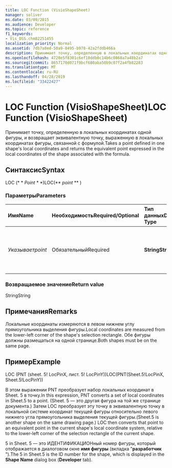 ```yaml
---
title: LOC Function (VisioShapeSheet)
manager: soliver
ms.date: 03/09/2015
ms.audience: Developer
ms.topic: reference
f1_keywords:
- Vis_DSS.chm82251455
localization_priority: Normal
ms.assetid: 7db7a8ed-50a9-8495-b978-42a2fddb466a
description: Принимает точку, определенную в локальных координатах одной фигуры, и возвращает эквивалентную точку, выраженную в локальных координатах фигуры, связанной с формулой.
ms.openlocfilehash: 4728e5f8301c6ef10ddb0c14b6c0868a7a48b2a7
ms.sourcegitcommit: 8657170d071f9bcf680aba50b9c07f2a4fb82283
ms.translationtype: MT
ms.contentlocale: ru-RU
ms.lasthandoff: 04/28/2019
ms.locfileid: "33422427"
---
```

# <a name="loc-function-visioshapesheet"></a><span data-ttu-id="3e214-103">LOC Function (VisioShapeSheet)</span><span class="sxs-lookup"><span data-stu-id="3e214-103">LOC Function (VisioShapeSheet)</span></span>

<span data-ttu-id="3e214-104">Принимает точку, определенную в локальных координатах одной фигуры, и возвращает эквивалентную точку, выраженную в локальных координатах фигуры, связанной с формулой.</span><span class="sxs-lookup"><span data-stu-id="3e214-104">Takes a point defined in one shape's local coordinates and returns the equivalent point expressed in the local coordinates of the shape associated with the formula.</span></span> 
  
## <a name="syntax"></a><span data-ttu-id="3e214-105">Синтаксис</span><span class="sxs-lookup"><span data-stu-id="3e214-105">Syntax</span></span>

<span data-ttu-id="3e214-106">LOC (\* \* *Point* \* \*)</span><span class="sxs-lookup"><span data-stu-id="3e214-106">LOC(\*\* *point* \*\* )</span></span> 
  
### <a name="parameters"></a><span data-ttu-id="3e214-107">Параметры</span><span class="sxs-lookup"><span data-stu-id="3e214-107">Parameters</span></span>

|<span data-ttu-id="3e214-108">**Имя**</span><span class="sxs-lookup"><span data-stu-id="3e214-108">**Name**</span></span>|<span data-ttu-id="3e214-109">**Необходимость**</span><span class="sxs-lookup"><span data-stu-id="3e214-109">**Required/Optional**</span></span>|<span data-ttu-id="3e214-110">**Тип данных**</span><span class="sxs-lookup"><span data-stu-id="3e214-110">**Data Type**</span></span>|<span data-ttu-id="3e214-111">**Описание**</span><span class="sxs-lookup"><span data-stu-id="3e214-111">**Description**</span></span>|
|:-----|:-----|:-----|:-----|
| <span data-ttu-id="3e214-112">_Указывает_</span><span class="sxs-lookup"><span data-stu-id="3e214-112">_point_</span></span> <br/> |<span data-ttu-id="3e214-113">Обязательный</span><span class="sxs-lookup"><span data-stu-id="3e214-113">Required</span></span>  <br/> |<span data-ttu-id="3e214-114">**String**</span><span class="sxs-lookup"><span data-stu-id="3e214-114">**String**</span></span> <br/> | <span data-ttu-id="3e214-115">Точка, определенная в локальных координатах одной фигуры.</span><span class="sxs-lookup"><span data-stu-id="3e214-115">A point defined in one shape's local coordinates.</span></span>  <br/> |
   
### <a name="return-value"></a><span data-ttu-id="3e214-116">Возвращаемое значение</span><span class="sxs-lookup"><span data-stu-id="3e214-116">Return value</span></span>

<span data-ttu-id="3e214-117">String</span><span class="sxs-lookup"><span data-stu-id="3e214-117">String</span></span>
  
## <a name="remarks"></a><span data-ttu-id="3e214-118">Примечания</span><span class="sxs-lookup"><span data-stu-id="3e214-118">Remarks</span></span>

<span data-ttu-id="3e214-119">Локальные координаты измеряются в левом нижнем углу прямоугольника выделения фигуры.</span><span class="sxs-lookup"><span data-stu-id="3e214-119">Local coordinates are measured from the lower-left corner of the shape's selection rectangle.</span></span> <span data-ttu-id="3e214-120">Обе фигуры должны размещаться на одной странице.</span><span class="sxs-lookup"><span data-stu-id="3e214-120">Both shapes must be on the same page.</span></span>
  
## <a name="example"></a><span data-ttu-id="3e214-121">Пример</span><span class="sxs-lookup"><span data-stu-id="3e214-121">Example</span></span>

<span data-ttu-id="3e214-122">LOC (PNT (sheet. 5! LocPinX, лист. 5! LocPinY))</span><span class="sxs-lookup"><span data-stu-id="3e214-122">LOC(PNT(Sheet.5!LocPinX, Sheet.5!LocPinY))</span></span> 
  
<span data-ttu-id="3e214-123">В этом выражении PNT преобразует набор локальных координат в Sheet. 5 в точку.</span><span class="sxs-lookup"><span data-stu-id="3e214-123">In this expression, PNT converts a set of local coordinates in Sheet.5 to a point.</span></span> <span data-ttu-id="3e214-124">(Sheet. 5 — это другая фигура на той же странице документа.) Затем LOC преобразует эту точку в эквивалентную точку в локальной системе координат текущей фигуры относительно левого нижнего угла прямоугольника выделения текущей фигуры.</span><span class="sxs-lookup"><span data-stu-id="3e214-124">(Sheet.5 is another shape on the same drawing page.) LOC then converts that point to an equivalent point in the current shape's local coordinate system, relative to the lower-left corner of the selection rectangle of the current shape.</span></span> 
  
<span data-ttu-id="3e214-125">5 in Sheet. 5 — это ИДЕНТИФИКАЦИОНный номер фигуры, который отображается в диалоговом окне **имя фигуры** (вкладка "**разработчик** ").</span><span class="sxs-lookup"><span data-stu-id="3e214-125">The 5 in Sheet.5 is the ID number for the shape, which is displayed in the **Shape Name** dialog box (**Developer** tab).</span></span> 
  

